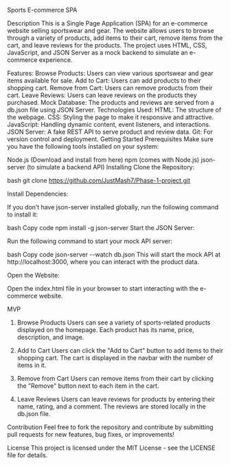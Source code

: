 
Sports E-commerce SPA

Description
This is a Single Page Application (SPA) for an e-commerce website selling sportswear and gear. The website allows users to browse through a variety of products, add items to their cart, remove items from the cart, and leave reviews for the products. The project uses HTML, CSS, JavaScript, and JSON Server as a mock backend to simulate an e-commerce experience.

Features:
Browse Products: Users can view various sportswear and gear items available for sale.
Add to Cart: Users can add products to their shopping cart.
Remove from Cart: Users can remove products from their cart.
Leave Reviews: Users can leave reviews on the products they purchased.
Mock Database: The products and reviews are served from a db.json file using JSON Server.
Technologies Used:
HTML: The structure of the webpage.
CSS: Styling the page to make it responsive and attractive.
JavaScript: Handling dynamic content, event listeners, and interactions.
JSON Server: A fake REST API to serve product and review data.
Git: For version control and deployment.
Getting Started
Prerequisites
Make sure you have the following tools installed on your system:

Node.js (Download and install from here)
npm (comes with Node.js)
json-server (to simulate a backend API)
Installing
Clone the Repository:

bash
git clone https://github.com/JustMash7/Phase-1-project.git

Install Dependencies:

If you don’t have json-server installed globally, run the following command to install it:

bash
Copy code
npm install -g json-server
Start the JSON Server:

Run the following command to start your mock API server:

bash
Copy code
json-server --watch db.json
This will start the mock API at http://localhost:3000, where you can interact with the product data.

Open the Website:

Open the index.html file in your browser to start interacting with the e-commerce website. 

MVP
1. Browse Products
Users can see a variety of sports-related products displayed on the homepage. Each product has its name, price, description, and image.

2. Add to Cart
Users can click the "Add to Cart" button to add items to their shopping cart. The cart is displayed in the navbar with the number of items in it.

3. Remove from Cart
Users can remove items from their cart by clicking the "Remove" button next to each item in the cart.

4. Leave Reviews
Users can leave reviews for products by entering their name, rating, and a comment. The reviews are stored locally in the db.json file.

Contribution
Feel free to fork the repository and contribute by submitting pull requests for new features, bug fixes, or improvements!

License
This project is licensed under the MIT License - see the LICENSE file for details.

